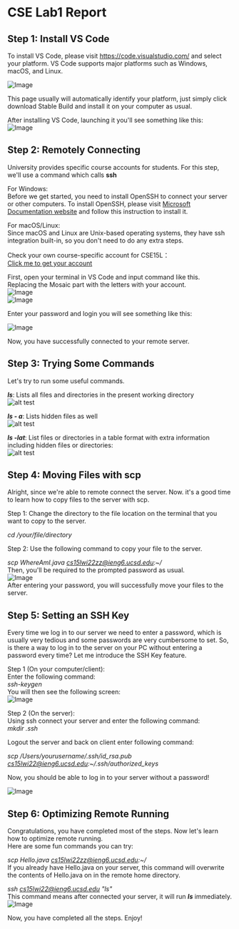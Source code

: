 # CSE Lab1 Report

## <strong>Step 1: Install VS Code</strong><br/>
  To install VS Code, please visit https://code.visualstudio.com/ and select your platform. VS Code supports major platforms such as Windows, macOS, and Linux.  
  
![Image](https://github.com/TSLAX/CSE15L-Lab/blob/main/images/Snipaste_2022-01-13_02-02-07.png)  

This page usually will automatically identify your platform, just simply click download Stable Build and install it on your computer as usual.  

After installing VS Code, launching it you'll see something like this:  
![Image](https://github.com/TSLAX/cse15l-lab-reports/blob/main/images/vscode.png)  

  

## <strong>Step 2: Remotely Connecting</strong><br/>
University provides specific course accounts for students. For this step, we'll use a command which calls <strong>ssh</strong>  

For Windows:  
Before we get started, you need to install OpenSSH to connect your server or other computers. To install OpenSSH, please visit [Microsoft Documentation website](https://docs.microsoft.com/en-us/windows-server/administration/openssh/openssh_install_firstuse) and follow this instruction to install it.  
  
  For macOS/Linux:  
  Since macOS and Linux are Unix-based operating systems, they have ssh integration built-in, so you don't need to do any extra steps. 
  
  Check your own course-specific account for CSE15L：  
  [Click me to get your account](https://sdacs.ucsd.edu/~icc/index.php)  

  First, open your terminal in VS Code and input command like this.  
  Replacing the Mosaic part with the letters with your account.   
  ![Image](https://github.com/TSLAX/CSE15L-Lab/blob/main/images/Snipaste_2022-01-13_02-39-09.png)  
  ![Image](https://github.com/TSLAX/CSE15L-Lab/blob/main/images/Snipaste_2022-01-13_02-42-39.png)  
    

  Enter your password and login you will see something like this:  
    
  ![Image](https://github.com/TSLAX/CSE15L-Lab/blob/main/images/Snipaste_2022-01-13_03-06-18.png)  

  Now, you have successfully connected to your remote server.  
    
## <strong>Step 3: Trying Some Commands</strong><br/>  
Let's try to run some useful commands.  

<strong>*ls*</strong>: Lists all files and directories in the present working directory  
![alt test](https://github.com/TSLAX/CSE15L-Lab/blob/main/images/ls.png)  
  
<strong>*ls - a*</strong>: Lists hidden files as well  
![alt test](https://github.com/TSLAX/CSE15L-Lab/blob/main/images/ls-a.png)  
  

<strong>*ls -lat*</strong>: List files or directories in a table format with extra information including hidden files or directories:  
![alt test](https://github.com/TSLAX/CSE15L-Lab/blob/main/images/ls-lat.png)  
## <strong>Step 4: Moving Files with scp</strong><br/>  
Alright, since we're able to remote connect the server. Now. it's a good time to learn how to copy files to the server with scp.  

Step 1: Change the directory to the file location on the terminal that you want to copy to the server.  

*cd /your/file/directory*  

Step 2: Use the following command to copy your file to the server.  

*scp WhereAmI.java cs15lwi22zz@ieng6.ucsd.edu:~/*  
Then, you'll be required to the prompted password as usual.  
![Image](https://github.com/TSLAX/cse15l-lab-reports/blob/main/images/remote.png)  
After entering your password, you will successfully move your files to the server.  
## <strong>Step 5: Setting an SSH Key</strong><br/>  
Every time we log in to our server we need to enter a password, which is usually very tedious and some passwords are very cumbersome to set. So, is there a way to log in to the server on your PC without entering a password every time? Let me introduce the SSH Key feature.  

Step 1 (On your computer/client):  
Enter the following command:  
*ssh-keygen*  
You will then see the following screen:  
![Image](https://github.com/TSLAX/cse15l-lab-reports/blob/main/images/ssh-key.png)  

Step 2 (On the server):  
Using ssh connect your server and enter the following command:  
*mkdir .ssh*  
  
  Logout the server and back on client enter following command:  

  *scp /Users/yourusername/.ssh/id_rsa.pub cs15lwi22@ieng6.ucsd.edu:~/.ssh/authorized_keys*  

  Now, you should be able to log in to your server without a password!  
  
  ![Image](https://github.com/TSLAX/cse15l-lab-reports/blob/main/images/key.png)  

## <strong>Step 6: Optimizing Remote Running</strong><br/>  
Congratulations, you have completed most of the steps. Now let's learn how to optimize remote running.  
Here are some fun commands you can try:  

*scp Hello.java cs15lwi22zz@ieng6.ucsd.edu:~/*  
If you already have Hello.java on your server, this command will overwrite the contents of Hello.java on in the remote home directory.  

*ssh cs15lwi22@ieng6.ucsd.edu "ls"*  
This command means after connected your server, it will run <strong>*ls*</strong> immediately.  
![Image](https://github.com/TSLAX/cse15l-lab-reports/blob/main/images/ssh-ls.png)  

Now, you have completed all the steps. Enjoy!